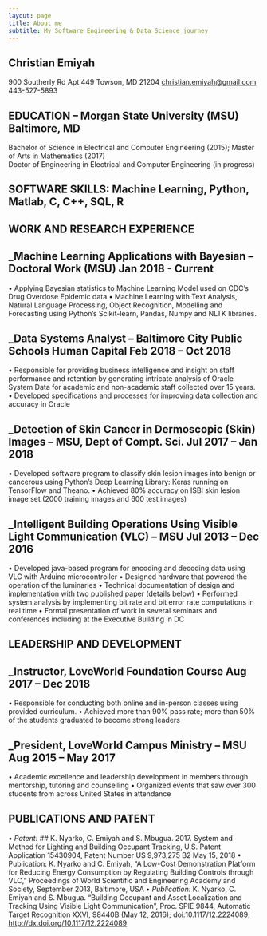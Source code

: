 ```yaml
---
layout: page
title: About me
subtitle: My Software Engineering & Data Science journey
---
```


## Christian Emiyah
900 Southerly Rd Apt 449
Towson, MD 21204
christian.emiyah@gmail.com
443-527-5893

## EDUCATION – Morgan State University (MSU)	                              	                  Baltimore, MD
Bachelor of Science in Electrical and Computer Engineering (2015);        Master of Arts in Mathematics (2017)	
Doctor of Engineering in Electrical and Computer Engineering (in progress)	

## SOFTWARE SKILLS: Machine Learning, Python, Matlab, C, C++, SQL, R

## WORK AND RESEARCH EXPERIENCE
## _Machine Learning Applications with Bayesian – Doctoral Work 	(MSU)	     		     Jan 2018 - Current
•	Applying Bayesian statistics to Machine Learning Model used on CDC’s Drug Overdose Epidemic data
•	Machine Learning with Text Analysis, Natural Language Processing, Object Recognition, Modelling and Forecasting using Python’s Scikit-learn, Pandas, Numpy and NLTK libraries.

## _Data Systems Analyst	 – Baltimore City Public Schools Human Capital			          Feb 2018 – Oct 2018
•	Responsible for providing business intelligence and insight on staff performance and retention by generating intricate analysis of Oracle System Data for academic and non-academic staff collected over 15 years.
•	Developed specifications and processes for improving data collection and accuracy in Oracle

## _Detection of Skin Cancer in Dermoscopic (Skin) Images – MSU, Dept of Compt. Sci.    Jul 2017 – Jan 2018 
•	Developed software program to classify skin lesion images into benign or cancerous using Python’s Deep Learning Library: Keras running on TensorFlow and Theano. 
•	Achieved 80% accuracy on ISBI skin lesion image set (2000 training images and 600 test images)

## _Intelligent Building Operations Using Visible Light Communication (VLC) – MSU	     Jul 2013 – Dec 2016
•	Developed java-based program for encoding and decoding data using VLC with Arduino microcontroller
•	Designed hardware that powered the operation of the luminaries 
•	Technical documentation of design and implementation with two published paper (details below)
•	Performed system analysis by implementing bit rate and bit error rate computations in real time
•	Formal presentation of work in several seminars and conferences including at the Executive Building in DC

## LEADERSHIP AND DEVELOPMENT
## _Instructor, LoveWorld Foundation Course				                                      Aug 2017 – Dec 2018
•	Responsible for conducting both online and in-person classes using provided curriculum. 
•	Achieved more than 90% pass rate; more than 50% of the students graduated to become strong leaders

## _President, LoveWorld Campus Ministry – MSU		                                      Aug 2015 – May 2017
•	Academic excellence and leadership development in members through mentorship, tutoring and counselling
•	Organized events that saw over 300 students from across United States in attendance

## PUBLICATIONS AND PATENT
•	_Patent:_ ## K. Nyarko, C. Emiyah and S. Mbugua. 2017. System and Method for Lighting and Building Occupant Tracking, U.S. Patent Application 15430904, Patent Number US 9,973,275 B2 May 15, 2018 
•	Publication: K. Nyarko and C. Emiyah, “A Low-Cost Demonstration Platform for Reducing Energy Consumption by Regulating Building Controls through VLC,” Proceedings of World Scientific and Engineering Academy and Society, September 2013, Baltimore, USA 
•	_Publication:_ K. Nyarko, C. Emiyah and S. Mbugua. “Building Occupant and Asset Localization and Tracking Using Visible Light Communication”, Proc. SPIE 9844, Automatic Target Recognition XXVI, 98440B (May 12, 2016); doi:10.1117/12.2224089; http://dx.doi.org/10.1117/12.2224089
